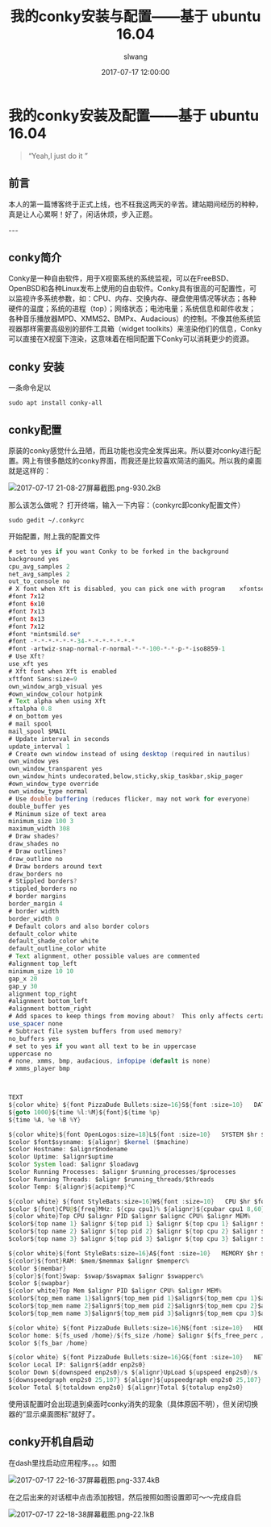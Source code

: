 ﻿---
layout:     post
title:      "我的conky安装与配置——基于 ubuntu 16.04"
date:       2017-07-17 12:00:00
author:     "slwang"
header-img: "img/post-bg-2015.jpg"
catalog: true
tags:
    - Linux
---

# 我的conky安装及配置——基于 ubuntu 16.04
> “Yeah,I just do it ”


## 前言
本人的第一篇博客终于正式上线，也不枉我这两天的辛苦。建站期间经历的种种，真是让人心累啊！好了，闲话休烦，步入正题。
<p id = "build"></p>
---

## conky简介

Conky是一种自由软件，用于X视窗系统的系统监视，可以在FreeBSD、OpenBSD和各种Linux发布上使用的自由软件。Conky具有很高的可配置性，可以监视许多系统参数，如：CPU、内存、交换内存、硬盘使用情况等状态；各种硬件的温度；系统的进程（top）；网络状态；电池电量；系统信息和邮件收发；各种音乐播放器MPD、XMMS2、BMPx、Audacious）的控制。不像其他系统监视器那样需要高级别的部件工具箱（widget toolkits）来渲染他们的信息，Conky可以直接在X视窗下渲染，这意味着在相同配置下Conky可以消耗更少的资源。

## conky 安装

一条命令足以

    sudo apt install conky-all

## conky配置

原装的conky感觉什么丑陋，而且功能也没完全发挥出来。所以要对conky进行配置。网上有很多酷炫的conky界面，而我还是比较喜欢简洁的画风。所以我的桌面就是这样的：

![2017-07-17 21-08-27屏幕截图.png-930.2kB][1]


那么该怎么做呢？
打开终端，输入一下内容：（conkyrc即conky配置文件）

    sudo gedit ~/.conkyrc
开始配置，附上我的配置文件
```java
# set to yes if you want Conky to be forked in the background
background yes
cpu_avg_samples 2
net_avg_samples 2
out_to_console no
# X font when Xft is disabled, you can pick one with program    xfontsel
#font 7x12
#font 6x10
#font 7x13
#font 8x13
#font 7x12
#font *mintsmild.se*
#font -*-*-*-*-*-*-34-*-*-*-*-*-*-*
#font -artwiz-snap-normal-r-normal-*-*-100-*-*-p-*-iso8859-1
# Use Xft?
use_xft yes
# Xft font when Xft is enabled
xftfont Sans:size=9
own_window_argb_visual yes
#own_window_colour hotpink
# Text alpha when using Xft
xftalpha 0.8
# on_bottom yes
# mail spool
mail_spool $MAIL
# Update interval in seconds
update_interval 1
# Create own window instead of using desktop (required in nautilus)
own_window yes
own_window_transparent yes
own_window_hints undecorated,below,sticky,skip_taskbar,skip_pager
#own_window_type override
own_window_type normal
# Use double buffering (reduces flicker, may not work for everyone)
double_buffer yes
# Minimum size of text area
minimum_size 100 3
maximum_width 308
# Draw shades?
draw_shades no
# Draw outlines?
draw_outline no
# Draw borders around text
draw_borders no
# Stippled borders?
stippled_borders no
# border margins
border_margin 4
# border width
border_width 0
# Default colors and also border colors
default_color white
default_shade_color white
default_outline_color white
# Text alignment, other possible values are commented
#alignment top_left
minimum_size 10 10
gap_x 20
gap_y 30
alignment top_right
#alignment bottom_left
#alignment bottom_right
# Add spaces to keep things from moving about?  This only affects certain objects.
use_spacer none
# Subtract file system buffers from used memory?
no_buffers yes
# set to yes if you want all text to be in uppercase
uppercase no
# none, xmms, bmp, audacious, infopipe (default is none)
# xmms_player bmp



TEXT
${color white} ${font PizzaDude Bullets:size=16}S${font :size=10}   DATE $hr $font $color
${goto 1000}${time %l:%M}${font}${time %p}
${time %A, %e %B %Y}

${color white}${font OpenLogos:size=18}L${font :size=10}   SYSTEM $hr $font
$color $font$sysname: ${alignr} $kernel ($machine)
$color Hostname: $alignr$nodename
$color Uptime: $alignr$uptime
$color System load: $alignr $loadavg
$color Running Processes: $alignr $running_processes/$processes
$color Running Threads: $alignr $running_threads/$threads
$color Temp: ${alignr}${acpitemp}°C

${color white} ${font StyleBats:size=16}W${font :size=10}   CPU $hr $font $color
$color ${font}CPU@${freq}MHz: ${cpu cpu1}% ${alignr}${cpubar cpu1 8,60}
${color white}Top CPU $alignr PID $alignr $alignc CPU% $alignr MEM%
$color${top name 1} $alignr ${top pid 1} $alignr ${top cpu 1} $alignr ${top mem 1}
$color${top name 2} $alignr ${top pid 2} $alignr ${top cpu 2} $alignr ${top mem 2}
$color${top name 3} $alignr ${top pid 3} $alignr ${top cpu 3} $alignr ${top mem 3}

${color white}${font StyleBats:size=16}A${font :size=10}   MEMORY $hr $font $color
${color}${font}RAM: $mem/$memmax $alignr $memperc%
$color ${membar}
${color}${font}Swap: $swap/$swapmax $alignr $swapperc%
$color ${swapbar}
${color white}Top Mem $alignr PID $alignr CPU% $alignr MEM%
$color${top_mem name 1}$alignr${top_mem pid 1}$alignr${top_mem cpu 1}$alignr${top_mem mem 1}
$color${top_mem name 2}$alignr${top_mem pid 2}$alignr${top_mem cpu 2}$alignr${top_mem mem 2}
$color${top_mem name 3}$alignr${top_mem pid 3}$alignr${top_mem cpu 3}$alignr${top_mem mem 3}

${color white} ${font PizzaDude Bullets:size=16}N${font :size=10}   HDD $hr $font $color
$color home: ${fs_used /home}/${fs_size /home} $alignr ${fs_free_perc /home}%
$color ${fs_bar /home}

${color white} ${font PizzaDude Bullets:size=16}G${font :size=10}   NETWORK $hr $font $color
$color Local IP: $alignr${addr enp2s0}
$color Down ${downspeed enp2s0}/s ${alignr}UpLoad ${upspeed enp2s0}/s
${downspeedgraph enp2s0 25,107} ${alignr}${upspeedgraph enp2s0 25,107}
$color Total ${totaldown enp2s0} ${alignr}Total ${totalup enp2s0}
```
使用该配置时会出现退到桌面时conky消失的现象（具体原因不明），但关闭切换器的“显示桌面图标”就好了。
## conky开机自启动
在dash里找启动应用程序。。。如图

![2017-07-17 22-16-37屏幕截图.png-337.4kB][2]


在之后出来的对话框中点击添加按钮，然后按照如图设置即可～～完成自启

![2017-07-17 22-18-38屏幕截图.png-22.1kB][3]


  [1]: http://static.zybuluo.com/wangsl754/nznljsscqse7eqf5ojmrigzw/2017-07-17%2021-08-27%E5%B1%8F%E5%B9%95%E6%88%AA%E5%9B%BE.png
  [2]: http://static.zybuluo.com/wangsl754/lgga4henlzv3wdvft3syl6y0/2017-07-17%2022-16-37%E5%B1%8F%E5%B9%95%E6%88%AA%E5%9B%BE.png
  [3]: http://static.zybuluo.com/wangsl754/j2nitull5eua40mjemgjdk5k/2017-07-17%2022-18-38%E5%B1%8F%E5%B9%95%E6%88%AA%E5%9B%BE.png
